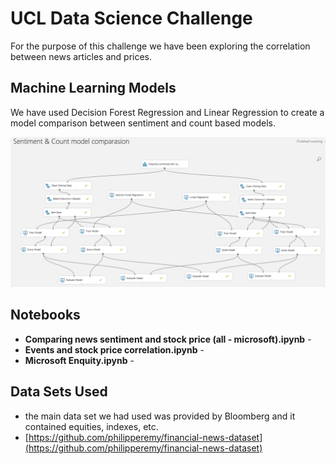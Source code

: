 # UCL Data Science Challenge 

For the purpose of this challenge we have been exploring the correlation between news articles and prices. 

## Machine Learning Models
We have used Decision Forest Regression and Linear Regression to create a model comparison between sentiment and count based models.

![Sentiment & Count Model Comparasion](https://github.com/several27/UCLDataScienceChallenge/blob/master/Images/Sentiment%20%26%20Count%20Model%20Comparasion.png)

## Notebooks
- **Comparing news sentiment and stock price (all - microsoft).ipynb** - 
- **Events and stock price correlation.ipynb** - 
- **Microsoft Enquity.ipynb** - 

## Data Sets Used 
- the main data set we had used was provided by Bloomberg and it contained equities, indexes, etc. 
- [https://github.com/philipperemy/financial-news-dataset](https://github.com/philipperemy/financial-news-dataset)
